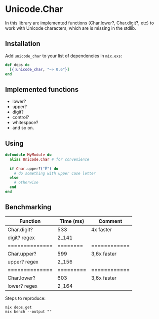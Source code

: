 # Unicode.Char

In this library are implemented functions (Char.lower?, Char.digit?, etc) to work with Unicode characters, which are is missing in the stdlib.

## Installation

Add `unicode_char` to your list of dependencies in `mix.exs`:

```elixir
def deps do
  [{:unicode_char, "~> 0.6"}]
end
```

## Implemented functions

* lower?
* upper?
* digit?
* control?
* whitespace?
* and so on.

## Using

```elixir
defmodule MyModule do
  alias Unicode.Char # for convenience
  
  if Char.upper?("È") do
    # do something with upper case letter
  else
    # otherwise
  end
end
```

## Benchmarking

| Function      | Time (ms)| Comment     |
|---------------|----------|-------------|
| Char.digit?   | 533      | 4x faster   |
| digit? regex  | 2_141    |             |
| ==============| ======== | ============|
| Char.upper?   | 599      | 3,6x faster |
| upper? regex  | 2_156    |             |
| ==============|========= |============ |
| Char.lower?   | 603      | 3,6x faster |
| lower? regex  | 2_164    |             |

Steps to reproduce:
```
mix deps.get
mix bench --output ""
```